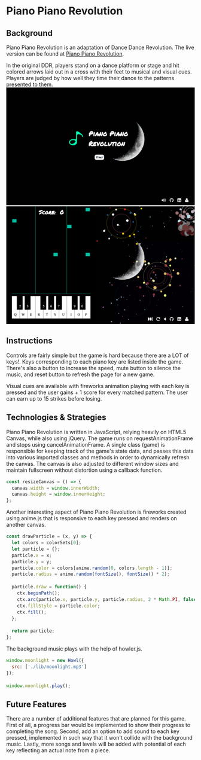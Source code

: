 # Piano Piano Revolution

## Background

Piano Piano Revolution is an adaptation of Dance Dance Revolution.  The live version can be found at [Piano Piano Revolution][PPR].

[PPR]: http://www.raymondlee.io/PianoPianoRevolution

In the original DDR, players stand on a dance platform or stage and hit colored arrows laid out in a cross with their feet to musical and visual cues.  Players are judged by how well they time their dance to the patterns presented to them.
![view](docs/main.png)
![view](docs/play.png)

## Instructions

Controls are fairly simple but the game is hard because there are a LOT of keys!.  Keys corresponding to each piano key are listed inside the game.  There's also a button to increase the speed, mute button to silence the music, and reset button to refresh the page for a new game.

Visual cues are available with fireworks animation playing with each key is pressed and the user gains + 1 score for every matched pattern.  The user can earn up to 15 strikes before losing.

## Technologies & Strategies

Piano Piano Revolution is written in JavaScript, relying heavily on HTML5 Canvas, while also using jQuery.  The game runs on requestAnimationFrame and stops using cancelAnimationFrame.  A single class (game) is responsible for keeping track of the game's state data, and passes this data into various imported classes and methods in order to dynamically refresh the canvas.  The canvas is also adjusted to different window sizes and maintain fullscreen without distortion using a callback function.

```Javascript
const resizeCanvas = () => {
  canvas.width = window.innerWidth;
  canvas.height = window.innerHeight;
};
```

Another interesting aspect of Piano Piano Revolution is fireworks created using anime.js that is responsive to each key pressed and renders on another canvas.

```Javascript
const drawParticle = (x, y) => {
  let colors = colorSets[0];
  let particle = {};
  particle.x = x;
  particle.y = y;
  particle.color = colors[anime.random(0, colors.length - 1)];
  particle.radius = anime.random(fontSize(), fontSize() * 2);

  particle.draw = function() {
    ctx.beginPath();
    ctx.arc(particle.x, particle.y, particle.radius, 2 * Math.PI, false);
    ctx.fillStyle = particle.color;
    ctx.fill();
  };

  return particle;
};
```
The background music plays with the help of howler.js.

```Javascript
window.moonlight = new Howl({
  src: ['./lib/moonlight.mp3']
});

window.moonlight.play();
```

## Future Features

There are a number of additional features that are planned for this game.  First of all, a progress bar would be implemented to show their progress to completing the song. Second, add an option to add sound to each key pressed, implemented in such way that it won't collide with the background music. Lastly, more songs and levels will be added with potential of each key reflecting an actual note from a piece.
